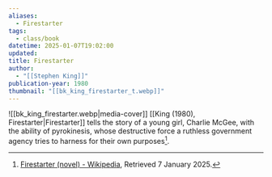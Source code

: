 ```yaml
---
aliases:
  - Firestarter
tags:
  - class/book
datetime: 2025-01-07T19:02:00
updated: 
title: Firestarter
author:
  - "[[Stephen King]]"
publication-year: 1980
thumbnail: "[[bk_king_firestarter_t.webp]]"
---
```

![[bk_king_firestarter.webp|media-cover]]
[[King (1980), Firestarter|Firestarter]] tells the story of a young girl, Charlie McGee, with the ability of pyrokinesis, whose destructive force a ruthless government agency tries to harness for their own purposes[^1].

[^1]: [Firestarter (novel) - Wikipedia](https://en.wikipedia.org/w/index.php?title=Firestarter_(novel)&oldid=1264911122), Retrieved 7 January 2025.